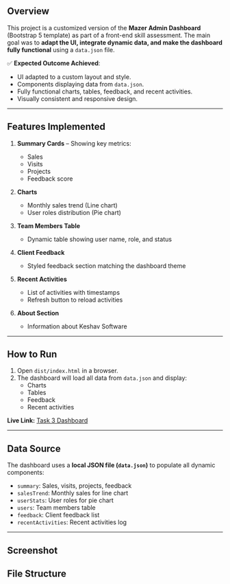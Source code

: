 
## Overview

This project is a customized version of the **Mazer Admin Dashboard** (Bootstrap 5 template) as part of a front-end skill assessment. The main goal was to **adapt the UI, integrate dynamic data, and make the dashboard fully functional** using a `data.json` file.

✅ **Expected Outcome Achieved**:

- UI adapted to a custom layout and style.  
- Components displaying data from `data.json`.  
- Fully functional charts, tables, feedback, and recent activities.  
- Visually consistent and responsive design.

---

## Features Implemented

1. **Summary Cards** – Showing key metrics:
   - Sales
   - Visits
   - Projects
   - Feedback score

2. **Charts**
   - Monthly sales trend (Line chart)
   - User roles distribution (Pie chart)

3. **Team Members Table**
   - Dynamic table showing user name, role, and status

4. **Client Feedback**
   - Styled feedback section matching the dashboard theme

5. **Recent Activities**
   - List of activities with timestamps
   - Refresh button to reload activities

6. **About Section**
   - Information about Keshav Software

---

## How to Run

1. Open `dist/index.html` in a browser.  
2. The dashboard will load all data from `data.json` and display:
   - Charts
   - Tables
   - Feedback
   - Recent activities

**Live Link:** [Task 3 Dashboard](https://navyasree35.github.io/task3-keshavsoft-Navyasree/)

---

## Data Source

The dashboard uses a **local JSON file (`data.json`)** to populate all dynamic components:

- `summary`: Sales, visits, projects, feedback  
- `salesTrend`: Monthly sales for line chart  
- `userStats`: User roles for pie chart  
- `users`: Team members table  
- `feedback`: Client feedback list  
- `recentActivities`: Recent activities log

---

## Screenshot


## File Structure

